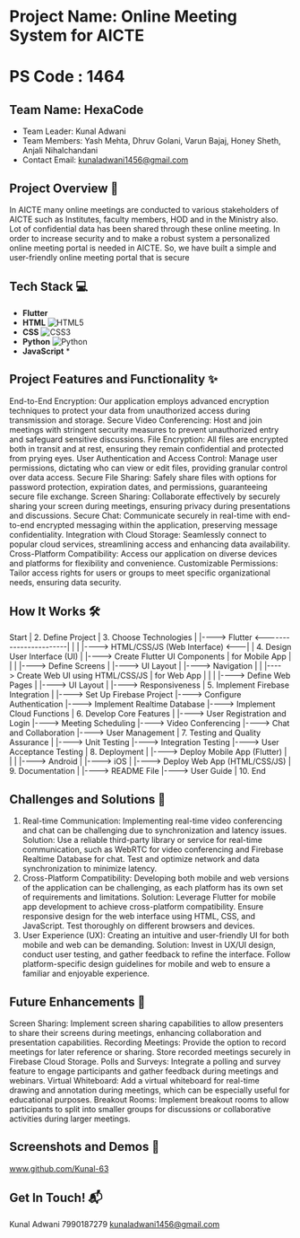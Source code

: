 # Project Name: Online Meeting System for AICTE
# PS Code : 1464

## Team Name: HexaCode
- Team Leader: Kunal Adwani
- Team Members: Yash Mehta, Dhruv Golani, Varun Bajaj, Honey Sheth, Anjali Nihalchandani
- Contact Email: kunaladwani1456@gmail.com



## Project Overview 🚀
In AICTE many online meetings are conducted to various stakeholders of AICTE such as Institutes, faculty members, HOD and in the Ministry also. Lot of confidential data has been shared through these online meeting. In order to increase security and to make a robust system a personalized online meeting portal is needed in AICTE. So, we have built a simple and user-friendly online meeting portal that is secure

## Tech Stack 💻

* **Flutter** 
* **HTML** <img src="https://img.shields.io/badge/HTML5-E34F2C?style=for-the-badge&logo=html5" alt="HTML5">
* **CSS** <img src="https://img.shields.io/badge/CSS3-1572B6?style=for-the-badge&logo=css3" alt="CSS3">
* **Python** <img src="https://img.shields.io/badge/Python-3776AB?style=for-the-badge&logo=python" alt="Python">
* **JavaScript** *


## Project Features and Functionality ✨
End-to-End Encryption: Our application employs advanced encryption techniques to protect your data from unauthorized access during transmission and storage.
Secure Video Conferencing: Host and join meetings with stringent security measures to prevent unauthorized entry and safeguard sensitive discussions.
File Encryption: All files are encrypted both in transit and at rest, ensuring they remain confidential and protected from prying eyes.
User Authentication and Access Control: Manage user permissions, dictating who can view or edit files, providing granular control over data access.
Secure File Sharing: Safely share files with options for password protection, expiration dates, and permissions, guaranteeing secure file exchange.
Screen Sharing: Collaborate effectively by securely sharing your screen during meetings, ensuring privacy during presentations and discussions.
Secure Chat: Communicate securely in real-time with end-to-end encrypted messaging within the application, preserving message confidentiality.
Integration with Cloud Storage: Seamlessly connect to popular cloud services, streamlining access and enhancing data availability.
Cross-Platform Compatibility: Access our application on diverse devices and platforms for flexibility and convenience.
Customizable Permissions: Tailor access rights for users or groups to meet specific organizational needs, ensuring data security.


## How It Works 🛠️
 Start
   |
2. Define Project
   |
3. Choose Technologies
   |
   |----> Flutter <-----------------------|
   |                                      |
   |----> HTML/CSS/JS (Web Interface) <---| 
   |
4. Design User Interface (UI)
   |
   |----> Create Flutter UI Components
   |       for Mobile App
   |            |
   |            |----> Define Screens
   |            |----> UI Layout
   |            |----> Navigation
   |            |
   |----> Create Web UI using HTML/CSS/JS
   |       for Web App
   |            |
   |            |----> Define Web Pages
   |            |----> UI Layout
   |            |----> Responsiveness
   |
5. Implement Firebase Integration
   |
   |----> Set Up Firebase Project
   |----> Configure Authentication
   |----> Implement Realtime Database
   |----> Implement Cloud Functions
   |
6. Develop Core Features
   |
   |----> User Registration and Login
   |----> Meeting Scheduling
   |----> Video Conferencing
   |----> Chat and Collaboration
   |----> User Management
   |
7. Testing and Quality Assurance
   |
   |----> Unit Testing
   |----> Integration Testing
   |----> User Acceptance Testing
   |
8. Deployment
   |
   |----> Deploy Mobile App (Flutter)
   |       |
   |       |----> Android
   |       |----> iOS
   |
   |----> Deploy Web App (HTML/CSS/JS)
   |
9. Documentation
   |
   |----> README File
   |----> User Guide
   |
10. End

## Challenges and Solutions 🧠
1. Real-time Communication: Implementing real-time video conferencing and chat can be challenging due to synchronization and latency issues.
    Solution: Use a reliable third-party library or service for real-time communication, such as WebRTC for video conferencing and Firebase Realtime Database for chat. Test and optimize network and data synchronization to minimize latency.
2. Cross-Platform Compatibility: Developing both mobile and web versions of the application can be challenging, as each platform has its own set of requirements and    limitations.
    Solution: Leverage Flutter for mobile app development to achieve cross-platform compatibility. Ensure responsive design for the web interface using HTML, CSS, and JavaScript. Test thoroughly on different browsers and devices.
3. User Experience (UX): Creating an intuitive and user-friendly UI for both mobile and web can be demanding.
    Solution: Invest in UX/UI design, conduct user testing, and gather feedback to refine the interface. Follow platform-specific design guidelines for mobile and web to ensure a familiar and enjoyable experience.

## Future Enhancements 🚧
Screen Sharing: Implement screen sharing capabilities to allow presenters to share their screens during meetings, enhancing collaboration and presentation capabilities.
Recording Meetings: Provide the option to record meetings for later reference or sharing. Store recorded meetings securely in Firebase Cloud Storage.
Polls and Surveys: Integrate a polling and survey feature to engage participants and gather feedback during meetings and webinars.
Virtual Whiteboard: Add a virtual whiteboard for real-time drawing and annotation during meetings, which can be especially useful for educational purposes.
Breakout Rooms: Implement breakout rooms to allow participants to split into smaller groups for discussions or collaborative activities during larger meetings.

## Screenshots and Demos 📸
www.github.com/Kunal-63


## Get In Touch! 📬


Kunal Adwani
7990187279
kunaladwani1456@gmail.com
